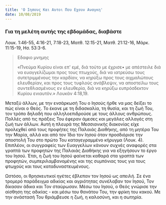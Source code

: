 ```yaml
---
title: 'Ο Ιησους Και Αυτοι Που Εχουν Αναγκη'
date: 10/08/2019
---
```


### Για τη μελέτη αυτής της εβδομάδας, διαβάστε
Λουκ. 1:46-55, 4:16-21, 7:18-23, Ματθ. 12:15-21, Ματθ. 21:12-16, Μάρκ. 11:15-19, Ησ. 53:3-6.

> <p>Εδαφιο μνημης</p>
> «Πνεύμα Κυρίου είναι επ' εμέ, διά τούτο με έχρισε• με απέστειλε διά να ευαγγελίζωμαι προς τους πτωχούς, διά να ιατρεύσω τους συτετριμμένους την καρδίαν, να κηρύξω προς τους αιχμαλώτους ελευθερίαν, και προς τους τυφλούς ανάβλεψιν, να αποστείλω τους συντεθλασμένους εν ελευθερία, διά να κηρύξω ευπρόσδεκτον Κυρίου ενιαυτόν.» Λουκάν 4:18,19.

Μεταξύ άλλων, με την ενσάρκωσή Του ο Ιησούς ήρθε να μας δείξει το πώς είναι ο Θεός. Το έκανε με τη διδασκαλία, τη θυσία, και τη ζωή Του, τον τρόπο δηλαδή που αλληλοεπιδρούσε με τους άλλους ανθρώπους. Πολλές από τις πράξεις Του έφεραν άμεσες και μεγάλες αλλαγές στη ζωή των άλλων. Αυτή η πλευρά της Μεσσιανικής διακονίας είχε προλεχθεί από τους προφήτες της Παλαιάς Διαθήκης, από τη μητέρα Του την Μαρία, αλλά και από τον Ίδιο τον Ιησού όταν προσδιόρισε την αποστολή Του στο πρώτο Του καταγεγραμμένο κήρυγμα (Λουκ. 4). Επιπλέον, οι συγγραφείς των Ευαγγελίων κάνουν συχνές αναφορές στα γραπτά των προφητών της Παλαιάς Διαθήκης για να εξηγήσουν το έργο του Ιησού. Έτσι, η ζωή του Ιησού φαίνεται καθαρά στα γραπτά των προφητών, συμπεριλαμβανομένης και της συμπόνιας τους για τους φτωχούς και τους καταδυναστευμένους.

Ωστόσο, οι θρησκευτικοί ηγέτες έβλεπαν τον Ιησού ως απειλή. Σε ένα τρομερό παράδειγμα αδικίας και αγριότητας συνέλαβαν τον Ιησού, Τον δίκασαν άδικα και Τον σταύρωσαν. Μέσω του Ιησού, ο Θεός γνώρισε την αίσθηση της αδικίας - και μέσω του θανάτου Του, την φρίκη του κακού. Με την ανάστασή Του θριάμβευσε η ζωή, η καλοσύνη, και η σωτηρία.